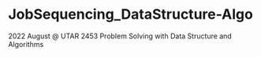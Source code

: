 # JobSequencing_DataStructure-Algo
2022 August @ UTAR 2453 Problem Solving with Data Structure and Algorithms
